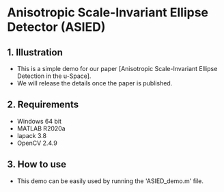 # Anisotropic Scale-Invariant Ellipse Detector (ASIED)
## 1. Illustration
- This is a simple demo for our paper [Anisotropic Scale-Invariant Ellipse Detection in the u-Space]. 
- We will release the details once the paper is published.

## 2. Requirements
- Windows 64 bit
- MATLAB R2020a
- lapack 3.8
- OpenCV 2.4.9

## 3. How to use
- This demo can be easily used by running the 'ASIED_demo.m' file.